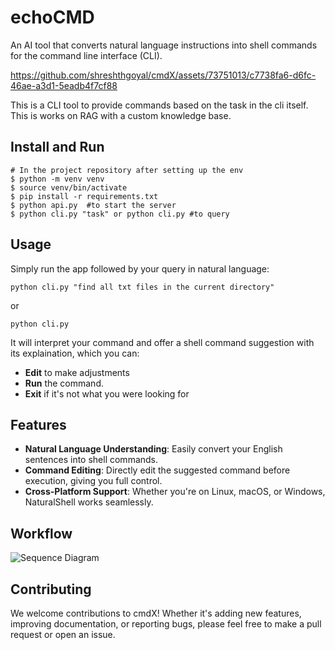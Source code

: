 # echoCMD

An AI tool that converts natural language instructions into shell commands for the command line interface (CLI).


https://github.com/shreshthgoyal/cmdX/assets/73751013/c7738fa6-d6fc-46ae-a3d1-5eadb4f7cf88


This is a CLI tool to provide commands based on the task in the cli itself. This is works on RAG with a custom knowledge base.

## Install and Run
```
# In the project repository after setting up the env
$ python -m venv venv
$ source venv/bin/activate
$ pip install -r requirements.txt
$ python api.py  #to start the server
$ python cli.py "task" or python cli.py #to query
```

## Usage

Simply run  the app  followed by your query in natural language:

    python cli.py "find all txt files in the current directory"
or

    python cli.py

It will interpret your command and offer a shell command suggestion with its explaination, which you can:

-   **Edit**  to make adjustments
-   **Run**  the command.
-   **Exit**  if it's not what you were looking for

## Features

-   **Natural Language Understanding**: Easily convert your English sentences into shell commands.
 -  **Command Editing**: Directly edit the suggested command before execution, giving you full control.
-   **Cross-Platform Support**: Whether you're on Linux, macOS, or Windows, NaturalShell works seamlessly.

## Workflow

![Sequence Diagram](https://i.ibb.co/dkw3gpW/Screenshot-2024-06-20-at-3-57-20-PM.jpg)

## Contributing

We welcome contributions to cmdX! Whether it's adding new features, improving documentation, or reporting bugs, please feel free to make a pull request or open an issue.


